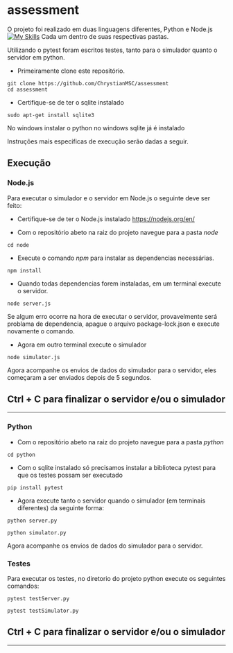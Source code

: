 # assessment

O projeto foi realizado em duas linguagens diferentes, Python e Node.js
[![My Skills](https://skillicons.dev/icons?i=py,nodejs)](https://skillicons.dev)
Cada um dentro de suas respectivas pastas.

Utilizando o pytest foram escritos testes, tanto para o simulador quanto o servidor em python.

- Primeiramente clone este repositório.

```
git clone https://github.com/ChrystianMSC/assessment
cd assessment
```

- Certifique-se de ter o sqlite instalado

```
sudo apt-get install sqlite3
```
No windows instalar o python no windows sqlite já é instalado

Instruções mais especificas de execução serão dadas a seguir.

## Execução

### Node.js

Para executar o simulador e o servidor em Node.js o seguinte deve ser feito:

- Certifique-se de ter o Node.js instalado https://nodejs.org/en/

- Com o repositório abeto na raiz do projeto navegue para a pasta *node*

```
cd node
```

- Execute o comando *npm* para instalar as dependencias necessárias.

``` 
npm install 
```

- Quando todas dependencias forem instaladas, em um terminal execute o servidor.

```
node server.js
```

Se algum erro ocorre na hora de executar o servidor, provavelmente será problama de dependencia, apague o arquivo package-lock.json e execute novamente o comando.

- Agora em outro terminal execute o simulador

```
node simulator.js
```

Agora acompanhe os envios de dados do simulador para o servidor, eles começaram a ser enviados depois de 5 segundos.


## Ctrl + C para finalizar o servidor e/ou o simulador

---



### Python

- Com o repositório abeto na raiz do projeto navegue para a pasta *python*

```
cd python
```

- Com o sqlite instalado só precisamos instalar a biblioteca pytest para que os testes possam ser executado

```
pip install pytest
```

- Agora execute tanto o servidor quando o simulador (em terminais diferentes) da seguinte forma:

```
python server.py
```
```
python simulator.py
```

Agora acompanhe os envios de dados do simulador para o servidor.

### Testes

Para executar os testes, no diretorio do projeto python execute os seguintes comandos:
```
pytest testServer.py
```
```
pytest testSimulator.py
```


## Ctrl + C para finalizar o servidor e/ou o simulador
---
